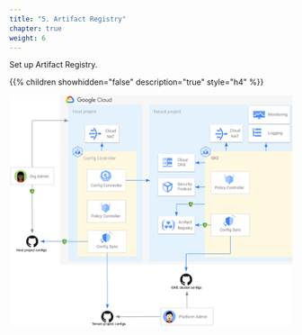 ```yaml
---
title: "5. Artifact Registry"
chapter: true
weight: 6
---
```

Set up Artifact Registry.

{{% children showhidden="false" description="true" style="h4" %}}

![Artifact Registry overview](/images/artifact-registry-overview.png?width=50pc)